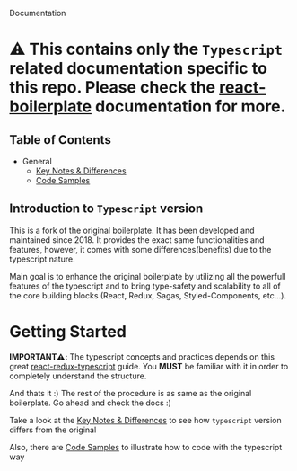 Documentation

# ⚠️ This contains only the `Typescript` related documentation specific to this repo. Please check the [react-boilerplate](https://github.com/react-boilerplate/react-boilerplate) documentation for more.

## Table of Contents

- General
  - [Key Notes & Differences](general/key-notes.md)
  - [Code Samples](general/code-samples.md)

## Introduction to `Typescript` version

This is a fork of the original boilerplate. It has been developed and maintained since 2018. It provides the exact same functionalities and features, however, it comes with some differences(benefits) due to the typescript nature.

Main goal is to enhance the original boilerplate by utilizing all the powerfull features of the typescript and to bring type-safety and scalability to all of the core building blocks (React, Redux, Sagas, Styled-Components, etc...).

# Getting Started

**IMPORTANT⚠️:** The typescript concepts and practices depends on this great [react-redux-typescript](https://github.com/piotrwitek/react-redux-typescript-guide) guide. You **MUST** be familiar with it in order to completely understand the structure.

And thats it :) The rest of the procedure is as same as the original boilerplate. Go ahead and check the docs :)

Take a look at the [Key Notes & Differences](general/key-notes.md) to see how `typescript` version differs from the original

Also, there are [Code Samples](general/code-samples.md) to illustrate how to code with the typescript way
